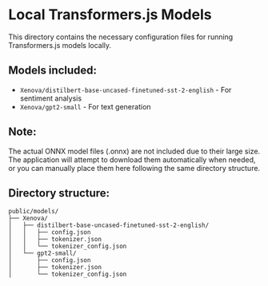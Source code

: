 # Local Transformers.js Models

This directory contains the necessary configuration files for running Transformers.js models locally.

## Models included:
- `Xenova/distilbert-base-uncased-finetuned-sst-2-english` - For sentiment analysis
- `Xenova/gpt2-small` - For text generation

## Note:
The actual ONNX model files (.onnx) are not included due to their large size. 
The application will attempt to download them automatically when needed, or you can manually place them here following the same directory structure.

## Directory structure:
```
public/models/
├── Xenova/
│   ├── distilbert-base-uncased-finetuned-sst-2-english/
│   │   ├── config.json
│   │   ├── tokenizer.json
│   │   └── tokenizer_config.json
│   └── gpt2-small/
│       ├── config.json
│       ├── tokenizer.json
│       └── tokenizer_config.json
```